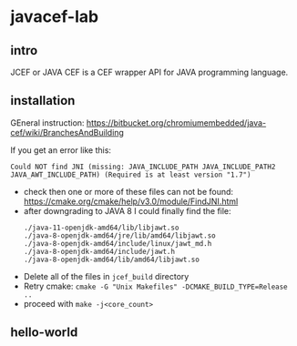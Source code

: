 # javacef-lab

## intro
JCEF or JAVA CEF is a CEF wrapper API for JAVA programming language.

## installation

GEneral instruction: https://bitbucket.org/chromiumembedded/java-cef/wiki/BranchesAndBuilding

If you get an error like this:
```
Could NOT find JNI (missing: JAVA_INCLUDE_PATH JAVA_INCLUDE_PATH2 JAVA_AWT_INCLUDE_PATH) (Required is at least version "1.7")
```
- check then one or more of these files can not be found: https://cmake.org/cmake/help/v3.0/module/FindJNI.html
- after downgrading to JAVA 8 I could finally find the file:
   ```mindaugas@mindaugas-VirtualBox:/usr/lib/jvm$ find . -name "*jawt*"
   ./java-11-openjdk-amd64/lib/libjawt.so
   ./java-8-openjdk-amd64/jre/lib/amd64/libjawt.so
   ./java-8-openjdk-amd64/include/linux/jawt_md.h
   ./java-8-openjdk-amd64/include/jawt.h
   ./java-8-openjdk-amd64/lib/amd64/libjawt.so
   ```
- Delete all of the files in `jcef_build` directory
- Retry cmake: `cmake -G "Unix Makefiles" -DCMAKE_BUILD_TYPE=Release ..`
- proceed with `make -j<core_count>`

## hello-world
